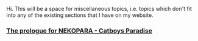 Hi. This will be a space for miscellaneous topics, i.e. topics which don't fit into any of the existing sections that I have on my website.

### [The prologue for NEKOPARA - Catboys Paradise](nekopara.md)